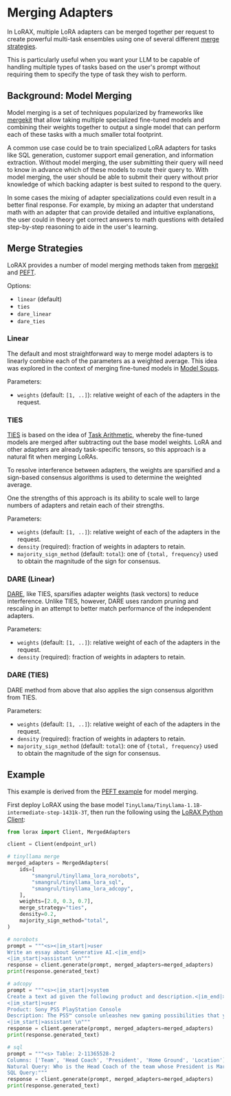 # Merging Adapters

In LoRAX, multiple LoRA adapters can be merged together per request to create powerful multi-task ensembles
using one of several different [merge strategies](#merge-strategies).

This is particularly useful when you want your LLM to be capable of handling multiple types of tasks based on the user's prompt without
requiring them to specify the type of task they wish to perform.

## Background: Model Merging

Model merging is a set of techniques popularized by frameworks like [mergekit](https://github.com/cg123/mergekit) that allow taking
multiple specialized fine-tuned models and combining their weights together to output a single model that can perform each of these
tasks with a much smaller total footprint.

A common use case could be to train specialized LoRA adapters for tasks like SQL generation, customer support email
generation, and information extraction. Without model merging, the user submitting their query will need to know in advance which
of these models to route their query to. With model merging, the user should be able to submit their query without prior knowledge
of which backing adapter is best suited to respond to the query.

In some cases the mixing of adapter specializations could even result in a better final response. For example, by mixing an adapter that understand math with an adapter that can provide detailed and intuitive explanations, the user could in theory get correct answers to math questions with detailed step-by-step reasoning to aide in the user's learning.

## Merge Strategies

LoRAX provides a number of model merging methods taken from [mergekit](https://github.com/cg123/mergekit) and [PEFT](https://github.com/huggingface/peft).

Options:

- `linear` (default)
- `ties`
- `dare_linear`
- `dare_ties`

### Linear

The default and most straightforward way to merge model adapters is to linearly combine each of the parameters as a weighted average. This idea was 
explored in the context of merging fine-tuned models in [Model Soups](https://arxiv.org/abs/2203.05482).

Parameters:

- `weights` (default: `[1, ..]`): relative weight of each of the adapters in the request.

### TIES

[TIES](https://arxiv.org/abs/2306.01708) is based on the idea of [Task Arithmetic](https://arxiv.org/abs/2212.04089), whereby the fine-tuned models 
are merged after subtracting out the base model weights. LoRA and other adapters are already task-specific tensors, 
so this approach is a natural fit when merging LoRAs.

To resolve interference between adapters, the weights are sparsified and a sign-based consensus algorithms is used to determine the weighted average.

One the strengths of this approach is its ability to scale well to large numbers of adapters and retain each of their strengths.

Parameters:

- `weights` (default: `[1, ..]`): relative weight of each of the adapters in the request.
- `density` (required): fraction of weights in adapters to retain.
- `majority_sign_method` (default: `total`): one of `{total, frequency}` used to obtain the magnitude of the sign for consensus.

### DARE (Linear)

[DARE](https://arxiv.org/abs/2311.03099), like TIES, sparsifies adapter weights (task vectors) to reduce interference. Unlike TIES, however,
DARE uses random pruning and rescaling in an attempt to better match performance of the independent adapters.

Parameters:

- `weights` (default: `[1, ..]`): relative weight of each of the adapters in the request.
- `density` (required): fraction of weights in adapters to retain.

### DARE (TIES)

DARE method from above that also applies the sign consensus algorithm from TIES.

Parameters:

- `weights` (default: `[1, ..]`): relative weight of each of the adapters in the request.
- `density` (required): fraction of weights in adapters to retain.
- `majority_sign_method` (default: `total`): one of `{total, frequency}` used to obtain the magnitude of the sign for consensus.

## Example

This example is derived from the [PEFT example](https://github.com/huggingface/peft/blob/smangrul/add-new-merging-methods/examples/multi_adapter_examples/Lora_Merging.ipynb) for model merging.

First deploy LoRAX using the base model `TinyLlama/TinyLlama-1.1B-intermediate-step-1431k-3T`, then run the following using
the [LoRAX Python Client](../reference/python_client.md):

```python
from lorax import Client, MergedAdapters

client = Client(endpoint_url)

# tinyllama merge
merged_adapters = MergedAdapters(
    ids=[
        "smangrul/tinyllama_lora_norobots",
        "smangrul/tinyllama_lora_sql",
        "smangrul/tinyllama_lora_adcopy",
    ],
    weights=[2.0, 0.3, 0.7],
    merge_strategy="ties",
    density=0.2,
    majority_sign_method="total",
)

# norobots
prompt = """<s><|im_start|>user
Write an essay about Generative AI.<|im_end|>
<|im_start|>assistant \n"""
response = client.generate(prompt, merged_adapters=merged_adapters)
print(response.generated_text)

# adcopy
prompt = """<s><|im_start|>system 
Create a text ad given the following product and description.<|im_end|> 
<|im_start|>user 
Product: Sony PS5 PlayStation Console
Description: The PS5™ console unleashes new gaming possibilities that you never anticipated.<|im_end|> 
<|im_start|>assistant \n"""
response = client.generate(prompt, merged_adapters=merged_adapters)
print(response.generated_text)

# sql
prompt = """<s> Table: 2-11365528-2
Columns: ['Team', 'Head Coach', 'President', 'Home Ground', 'Location']
Natural Query: Who is the Head Coach of the team whose President is Mario Volarevic?
SQL Query:"""
response = client.generate(prompt, merged_adapters=merged_adapters)
print(response.generated_text)
```
